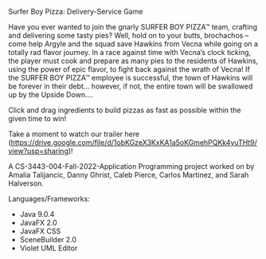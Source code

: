 Surfer Boy Pizza: Delivery-Service Game

Have you ever wanted to join the gnarly SURFER BOY PIZZA™ team, crafting and delivering some tasty pies? Well, hold on to your butts, brochachos – come help Argyle and the squad save Hawkins from Vecna while going on a totally rad flavor journey. In a race against time with Vecna’s clock ticking, the player must cook and prepare as many pies to the residents of Hawkins, using the power of epic flavor, to fight back against the wrath of Vecna! If the SURFER BOY PIZZA™ employee is successful, the town of Hawkins will be forever in their debt… however, if not, the entire town will be swallowed up by the Upside Down…. 

Click and drag ingredients to build pizzas as fast as possible within the given time to win!

Take a moment to watch our trailer here (https://drive.google.com/file/d/1obKGzeX3KxKA1a5oKGmehPQKk4yuTHt9/view?usp=sharing)!

A CS-3443-004-Fall-2022-Application Programming project worked on by Amalia Talijancic, Danny Ghrist, Caleb Pierce, Carlos Martinez, and Sarah Halverson. 

Languages/Frameworks:
 - Java 9.0.4
 - JavaFX 2.0
 - JavaFX CSS
 - SceneBuilder 2.0
 - Violet UML Editor
 
